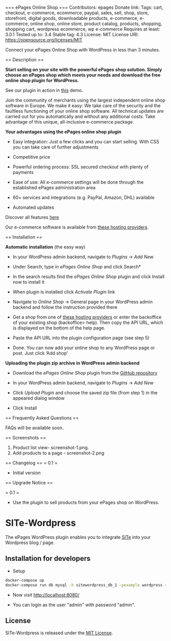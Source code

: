 === ePages Online Shop ===
Contributors: epages
Donate link: 
Tags: cart, checkout, e-commerce, ecommerce, paypal, sales, sell, shop, store, storefront, digital goods, downloadable products, e-commerce, e-commerce, online shop, online store, product catalog, products, shopping, shopping cart, wordpress ecommerce, wp e-commerce
Requires at least: 3.0.1
Tested up to: 3.4
Stable tag: 4.3
License: MIT
License URI: https://opensource.org/licenses/MIT 

Connect your ePages Online Shop with WordPress in less than 3 minutes.

== Description ==

**Start selling on your site with the powerful ePages shop solution. Simply choose an ePages shop which meets your needs and download the free online shop plugin for WordPress.**

See our plugin in action in [this](http://wordpress.epages.com/more-products/ "Demo") demo.

Join the community of merchants using the largest independent online shop software in Europe. We make it easy: We take care of the security and the faultless functioning of your online shop software. All technical updates are carried out for you automatically and without any additional costs. Take advantage of this unique, all-inclusive e-commerce package.

**Your advantages using the ePages online shop plugin**

* Easy integration: Just a few clicks and you can start selling. With CSS you can take care of further adjustments

* Competitive price

* Powerful ordering process: SSL secured checkout with plenty of payments

* Ease of use: All e-commerce settings will be done through the established ePages administration area

* 60+ services and integrations (e.g. PayPal, Amazon, DHL) available

* Automated updates

Discover all features [here](http://www.epages.com/en/features/ "All features")

Our e-commerce software is available from [these hosting providers](http://www.epages.com/en/partner/provider/ "Hosting providers").

== Installation ==

**Automatic installation** (the easy way)

* In your WordPress admin backend, navigate to *Plugins* → *Add New*

* Under Search, type in *ePages Online Shop* and click Search*

* In the search results find the *ePages Online Shop* plugin and click Install now to install it

* When plugin is installed click *Activate Plugin* link

* Navigate to *Online Shop* → General page in your WordPress admin backend and follow the instruction provided there

* Get a shop from one of [these hosting providers](http://www.epages.com/en/partner/provider/ "Hosting providers") or enter the backoffice of your existing shop (backoffice> help). Then copy the API URL, which is displayed on the bottom of the help page. 

* Paste the API URL into the plugin configuration page (see step 5)

* Done. You can now add your online shop to any WordPress page or post. Just click ‘Add shop’

**Uploading the plugin zip archive in WordPress admin backend**

* Download the *ePages Online Shop* plugin from the [GitHub repository](https://github.com/ePages-de/ePages-wordpress-plugin "Download")

* In your WordPress admin backend, navigate to *Plugins* → *Add New*

* Click *Upload Plugin* and choose the saved zip file (from step 1) in the appeared dialog window

* Click Install

== Frequently Asked Questions ==

FAQs will be available soon.

== Screenshots ==

1. Product list view- screenshot-1.png. 
2. Add products to a page - screenshot-2.png

== Changelog ==
= 0.1 =
* Initial version


== Upgrade Notice ==

= 0.1 =
* Use the plugin to sell products from your ePages shop on WordPress.

# SITe-Wordpress
The ePages WordPress plugin enables you to integrate [SITe](https://github.com/ePages-de/site) into your Wordpress blog / page.

## Installation for developers

  - Setup

  ```bash
  docker-compose up
  docker-compose run db mysql -h sitewordpress_db_1 -pexample wordpress < db.sql
  ```

  - Now visit [http://localhost:8080/](http://localhost:8080/)

  - You can login as the user "admin" with password "admin".



## License
SITe-Wordpress is released under the [MIT License](http://opensource.org/licenses/MIT).
